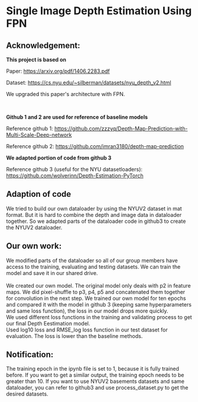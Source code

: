 # Single Image Depth Estimation Using FPN

## Acknowledgement:
**This project is based on**

Paper: https://arxiv.org/pdf/1406.2283.pdf

Dataset: https://cs.nyu.edu/~silberman/datasets/nyu_depth_v2.html

We upgraded this paper's architecture with FPN.

<br>

**Github 1 and 2 are used for reference of baseline models**

Reference github 1: https://github.com/zzzyq/Depth-Map-Prediction-with-Multi-Scale-Deep-network

Reference github 2:
https://github.com/imran3180/depth-map-prediction


**We adapted portion of code from github 3**

Reference github 3 (useful for the NYU datasetloaders): https://github.com/wolverinn/Depth-Estimation-PyTorch


## Adaption of code
We tried to build our own dataloader by using the NYUV2 dataset in mat format. But it is hard to combine the depth and image data in dataloader together. So we adapted parts of the dataloader code in github3 to create the NYUV2 dataloader.  

## Our own work:
We modified parts of the dataloader so all of our group members have access to the training, evaluating and testing datasets. We can train the model and save it in our shared drive.<br /><br />
We created our own model. The original model only deals with p2 in feature maps. We did pixel-shuffle to p3, p4, p5 and concatenated them together for convolution in the next step. We trained our own model for ten epochs and compared it with the model in github 3 (keeping same hyperparameters and same loss function), the loss in our model drops more quickly. <br />
We used different loss functions in the training and validating process to get our final Depth Eestimation model. <br />
Used log10 loss and RMSE_log loss function in our test dataset for evaluation. The loss is lower than the baseline methods.

## Notification:
The training epoch in the ipynb file is set to 1, because it is fully trained before. If you want to get a similar output, the training epoch needs to be greater than 10. If you want to use NYUV2 basements datasets and same dataloader, you can refer to github3 and use process_dataset.py to get the desired datasets.
